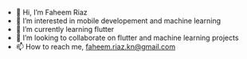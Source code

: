 - 👋 Hi, I’m Faheem Riaz
- 👀 I’m interested in mobile developement and machine learning
- 🌱 I’m currently learning flutter
- 💞️ I’m looking to collaborate on flutter and machine learning projects
- 📫 How to reach me, faheem.riaz.kn@gmail.com

<!---
feemagdev/feemagdev is a ✨ special ✨ repository because its `README.md` (this file) appears on your GitHub profile.
You can click the Preview link to take a look at your changes.
--->
